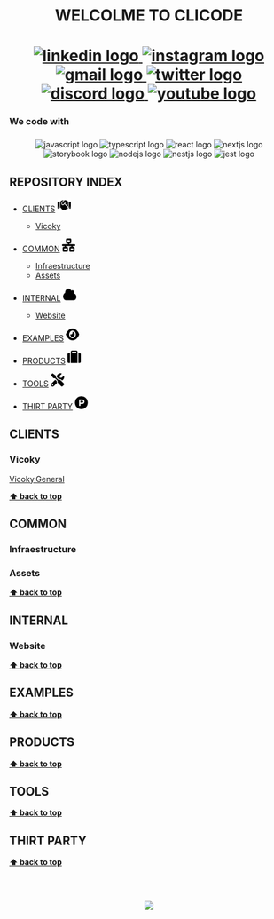<h1 align="center"> WELCOLME TO CLICODE <h1>

<div align="center">
  <a href="https://www.linkedin.com/clicode">
    <img width="52" height="40" alt="linkedin logo"  
       src="https://raw.githubusercontent.com/maurodesouza/profile-readme-generator/master/src/assets/icons/social/linkedin/default.svg" /> 
  </a>
  <a href="https://www.instagram.com/cli_code">
    <img width="52" height="40" alt="instagram logo" 
       src="https://raw.githubusercontent.com/maurodesouza/profile-readme-generator/master/src/assets/icons/social/instagram/default.svg">
  </a>
  <a href="">
    <img width="52" height="40" alt="gmail logo" 
       src="https://raw.githubusercontent.com/maurodesouza/profile-readme-generator/master/src/assets/icons/social/gmail/default.svg">
  </a> 
  <a href="https://www.twitter.com/clicode">
    <img width="52" height="40" alt="twitter logo"  
       src="https://raw.githubusercontent.com/maurodesouza/profile-readme-generator/master/src/assets/icons/social/twitter/default.svg"/>
  </a>
  <a href="https://www.discord.com/clicode">
    <img width="52" height="40" alt="discord logo"  
       src="https://raw.githubusercontent.com/maurodesouza/profile-readme-generator/master/src/assets/icons/social/discord/default.svg"/>
  </a>
  <a href="https://www.youtube.com/clicode">
    <img width="52" height="40" alt="youtube logo" 
       src="https://raw.githubusercontent.com/maurodesouza/profile-readme-generator/master/src/assets/icons/social/youtube/default.svg"/>
  </a>
</div>
 

<h3 align="left">We code with</h3>

###

<div align="center">
  <img src="https://cdn.jsdelivr.net/gh/devicons/devicon/icons/javascript/javascript-original.svg" height="40" width="52" alt="javascript logo"  />
  <img src="https://cdn.jsdelivr.net/gh/devicons/devicon/icons/typescript/typescript-original.svg" height="40" width="52" alt="typescript logo"  />
  <img src="https://cdn.jsdelivr.net/gh/devicons/devicon/icons/react/react-original.svg" height="40" width="52" alt="react logo"  />
  <img src="https://cdn.jsdelivr.net/gh/devicons/devicon/icons/nextjs/nextjs-original.svg" height="40" width="52" alt="nextjs logo"  />
  <img src="https://cdn.jsdelivr.net/gh/devicons/devicon/icons/storybook/storybook-original.svg" height="40" width="52" alt="storybook logo"  />
  <img src="https://cdn.jsdelivr.net/gh/devicons/devicon/icons/nodejs/nodejs-original.svg" height="40" width="52" alt="nodejs logo"  />
  <img src="https://cdn.jsdelivr.net/gh/devicons/devicon/icons/nestjs/nestjs-plain.svg" height="40" width="52" alt="nestjs logo"  />
  <img src="https://cdn.jsdelivr.net/gh/devicons/devicon/icons/jest/jest-plain.svg" height="40" width="52" alt="jest logo"  />
</div>

  
## REPOSITORY INDEX

- [CLIENTS](#clients) <img src="https://github.com/clicode1/.github/blob/main/images/handshake-solid.svg" width="24" height="24">
  - [Vicoky](#vicoky)

- [COMMON](#common) <img src="https://github.com/clicode1/.github/blob/main/images/network-wired-solid.svg" width="24" height="24">
  - [Infraestructure](#infraestructure)
  - [Assets](#assets)

- [INTERNAL](#internal) <img src="https://github.com/clicode1/.github/blob/main/images/cloud-solid.svg" width="24" height="24">
  - [Website](#website)

- [EXAMPLES](#examples) <img src="https://github.com/clicode1/.github/blob/main/images/eye-solid.svg" width="24" height="24">

- [PRODUCTS](#products) <img src="https://github.com/clicode1/.github/blob/main/images/suitcase-solid.svg" width="24" height="24">

- [TOOLS](#tools) <img src="https://github.com/clicode1/.github/blob/main/images/screwdriver-wrench-solid.svg" width="24" height="24">

- [THIRT PARTY](#thirt-party) <img src="https://github.com/clicode1/.github/blob/main/images/product-hunt-brands.svg" width="24" height="24">

  

## CLIENTS

### Vicoky

[Vicoky.General](https://github.com/clicode1/client-vicoky) 

**[⬆ back to top](#overview)**

  
## COMMON

### Infraestructure

### Assets

**[⬆ back to top](#overview)**

  
## INTERNAL

### Website

**[⬆ back to top](#overview)**


## EXAMPLES

**[⬆ back to top](#overview)**


## PRODUCTS

**[⬆ back to top](#overview)**


## TOOLS

**[⬆ back to top](#overview)**


## THIRT PARTY

**[⬆ back to top](#overview)**

  
  
<br><br>
<div align="center">
  <img src="https://profile-counter.glitch.me/undefined/count.svg?"  />
</div>  

